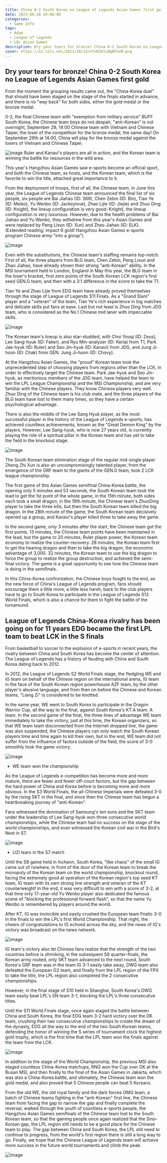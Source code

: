 ```yaml
---
title: China 0-2 South Korea no League of Legends Asian Games first gold
date: 2023-09-28 10:00:00
categories:
  - Game Info
tags:
  - Adam
  - League of Legends
  - LOL Asian Games
description: Dry your tears for bronze! China 0-2 South Korea no League of Legends Asian Games first gold
cover: https://s2.loli.net/2023/10/13/nTvN26lLWqRFXxM.png
---
```

## Dry your tears for bronze! China 0-2 South Korea no League of Legends Asian Games first gold

From the moment the grouping results came out, the "China-Korea duel" that should have been staged on the stage of the finals started in advance, and there is no "way back" for both sides, either the gold medal or the bronze medal.

0-2, the final Chinese team with "exemption from military service" BUFF South Korea, the Chinese team boys do not despair, "anti-Korean" is not overnight, September 29, 14:00 Chinese team with Vietnam and Chinese Taipei, the loser of the competition for the bronze medal, the same day! On September 29th at 14:00, China will play for the bronze medal against the losers of Vietnam and Chinese Taipei.

![image](https://github.com/KXHH2021/dazhuangcn.top/assets/88917933/4558492e-61ed-4978-b365-419fcb9a54af)
Ruler and Kanavi's players are all in action, and the Korean team is winning the battle for resources in the wild area.


This year's Hangzhou Asian Games saw e-sports become an official sport, and both the Chinese team, as hosts, and the Korean team, which is the favorite to win the title, attached great importance to it.

From the deployment of troops, first of all, the Chinese team, in June this year, the League of Legends Chinese team announced the final list of six people, six people are Bai Jiahao (ID: 369), Chen Zebin (ID: Bin), Tian Ye (ID: Meiko), Yu Wenbo (ID: Jackeylove), Zhao Lijie (ID: Jiejie) and Zhuo Ding (ID: Knight), the lineup configuration is very good: Knight), the lineup configuration is very luxurious. However, due to the health problems of Bai Jiahao and Yu Wenbo, they withdrew from this year's Asian Games and were replaced by Peng Lixun (ID: Xun) and Zhao Jiahao (ID: ELK). (Extended reading: impact 6 gold! Hangzhou Asian Games e-sports program Chinese army "into a group")

![image](https://github.com/KXHH2021/dazhuangcn.top/assets/88917933/17f7a82a-b8ac-402d-b51d-daaacd96c24a)

Even with the substitutions, the Chinese team's staffing remains top-notch. First of all, the three players from BLG team, Chen Zebin, Peng Lixun and Zhao Jiahao, have already shown their strong "anti-Korean" ability. In the MSI tournament held in London, England in May this year, the BLG team in the loser's bracket, first zero points of the South Korean LCK region's first seed GEN.G team, and then with a 3:1 difference in the score to take the T1.

Tian Ye and Zhao Lijie from EDG team have already proved themselves through the stage of League of Legends S11 Finals. As a "Grand Slam" player and a "veteran" of the team, Tian Ye's rich experience in big matches and delicate skills put fans at ease. Last but not least is Zhuo Ding from JDG team, who is considered as the No.1 Chinese mid laner with impeccable skills.

![image](https://github.com/KXHH2021/dazhuangcn.top/assets/88917933/15465fab-5b91-42a3-87f6-a3f77b455b79)

The Korean team's lineup is also star-studded, with Choi Youqi (ID: Zeus), Lee Sang-hyuk (ID: Faker), and Ryu Min-analyzer (ID: Keria) from T1, Park Jae-hyuk (ID: Ruler) and Seo Jin-hyuk (ID: Kanavi) from JDG, and Jung Ji-hoon (ID: Chak) from GEN. Jung Ji-hoon (ID: Chovy).

At the Hangzhou Asian Games, the "proud" Korean team took the unprecedented step of choosing players from regions other than the LCK, in order to effectively target the Chinese team. Park Jae-hyuk and Seo Jin-hyuk, as meritorious members of the JDG team, have helped the team to win the LPL League Championship and the MSI Championship, and are very familiar with the Chinese players. They know Chinese players very well. Zhuo Ding of the Chinese team is his club mate, and the three players of the BLG team have lost to them many times, so they have a certain psychological advantage.

There is also the middle of the Lee Sang Hyuk player, as the most successful player in the history of the League of Legends e-sports, has achieved countless achievements, known as the "Great Demon King" by the players. However, Lee Sang-hyuk, who is now 27 years old, is currently playing the role of a spiritual pillar in the Korean team and has yet to take the field in the knockout stage.

![image](https://github.com/KXHH2021/dazhuangcn.top/assets/88917933/001a0f92-ac7d-40a1-a958-853b86ba7209)

The South Korean team elimination stage of the regular mid-single player Zheng Zhi Xun is also an uncompromisingly talented player, from the emergence of the GRF team to the giants of the GEN.G team, took 2 LCK league championship.

The first game of this Asian Games semifinal China-Korea battle, the opening only 5 minutes and 53 seconds, the South Korean team took the lead to get the 1st point of the whole game, in the 15th minute, both sides each took a small dragon, in the 19th minute, the Chinese team's ZhuoDing player to take the three kills, but then the South Korean team killed the big dragon. In the 28th minute of the game, the South Korean team decisively opened up a group, and Kanavi's player killed three to take away the game.

In the second game, only 3 minutes after the start, the Chinese team got the first points, 13 minutes, the Chinese team points have been maintained in the lead, but the game to 20 minutes, Ruler player power, the Korean team economy to realize the counter-recovery. 28 minutes, the Korean team first to get the hearing dragon and then to take the big dragon, the economic advantage of 3,000. 32 minutes, the Korean team to use the big dragon to force the group to realize the group destruction, and achieved the semi-final victory. The game is a great opportunity to see how the Chinese team is doing in the semifinals.

In this China-Korea confrontation, the Chinese boys fought to the end, as the new force of China's League of Legends program, fans should encourage them a little more, a little less harsh, back to the club players have to go to South Korea to participate in the League of Legends S13 World Finals, which is also a chance for them to fight the battle of the turnaround.

## League of Legends China-Korea rivalry has been going on for 11 years EDG became the first LPL team to beat LCK in the S finals

From basketball to soccer to the explosion of e-sports in recent years, the rivalry between China and South Korea has become the center of attention. The League of Legends has a history of feuding with China and South Korea dating back to 2012.

In 2012, the League of Legends S2 World Finals stage, the fledgling WE and IG team on behalf of the Chinese region on the international arena, IG team in the face of the South Korean region powerhouse AZF team, by the other player's abusive language, and from then on before the Chinese and Korean teams, "Liang Zi" is considered to be knotted.

In the same year, WE went to South Korea to participate in the Dragon Warrior Cup, all the way to the final, against South Korea's KT.A team. A team. In the second game of the final, the three lines of advantage WE team immediately to take the victory, just at this time, the Korean organizers, so that WE team team disconnected from the Internet dropped line, the game was also suspended, the Chinese players can only watch the South Korean players time and time again to kill their own, but in the end, WE team did not suffer from the influence of factors outside of the field, the score of 3-0 smoothly took the game victory.

![image](https://github.com/KXHH2021/dazhuangcn.top/assets/88917933/4e4815d1-0ef5-43de-8da5-22eb2231f277)
- WE team won the championship

As the League of Legends e-competition has become more and more mature, there are fewer and fewer off-court factors, but the gap between the hard power of China and Korea before is becoming more and more obvious. In the S3 World Finals, the all-Chinese Imperials were defeated 3-0 by the rising SKT in the final, and since then the Chinese team has begun a heartbreaking journey of "anti-Korean".

Fans witnessed the domination of Samsung's ten sons and the SKT team under the leadership of Lee Sang-hyuk won three consecutive world championships, while the Chinese team had no success on the stage of the world championships, and even witnessed the Korean civil war in the Bird's Nest in S7.

![image](https://github.com/KXHH2021/dazhuangcn.top/assets/88917933/da8bee57-b86b-4b89-9085-b4c27edd2134)
- UZI tears in the S7 match

Until the S8 game held in Incheon, South Korea, "like chaos" of the small IG came out of nowhere, in front of the door of the Korean team to break the monopoly of the Korean team on the world championship, knockout round, facing the extremely good at operation of the Korean region's top seed KT team, IG team with its own strong line strength and veteran of the KT counterweight! In the end, it was very difficult to win with a score of 3-2, at that time only 17-year-old Yu Wenbo player also dedicated the famous scene of "blocking the professional forward flash", so that the name Yu Wenbo is remembered by players around the world.

After KT, IG was invincible and easily crushed the European team Fnatic 3-0 in the finals to win the LPL's first World Championship. That night, the cheers of congratulations to IG echoed across the sky, and the news of IG's victory was broadcast on the news network.

![image](https://github.com/KXHH2021/dazhuangcn.top/assets/88917933/1d485151-0b06-4a1a-ba7e-fc12337addf9)

IG team's victory also let Chinese fans realize that the strength of the two countries before is shrinking, in the subsequent S9 quarter-finals, the Korean army routed, only SKT team advanced to the next round, South Korea's GRF team was in the team IG 3-1 easily take away, DWG team also defeated the European G2 team, and finally from the LPL region of the FPX to take the title, the LPL region also completed the 2 consecutive championships.

However, in the final stage of S10 held in Shanghai, South Korea's DWG team easily beat LPL's SN team 3-1, blocking the LPL's three consecutive titles.

Until the S11 World Finals stage, once again staged the battle between China and South Korea, the final EDG team 3-2 hard victory over the DK team, crushing their two consecutive championships to create the dream of the dynasty, EDG all the way to the end of the two South Korean teams, defending the honor of winning the S series of tournament clock the highest gold trophy, which is the first time that the LPL team won the finals against the team from the LCK. 

![image](https://github.com/KXHH2021/dazhuangcn.top/assets/88917933/21e2cc10-b83f-4cf1-b705-75a14a92461d)

In addition to the stage of the World Championship, the previous MSI also staged countless China-Korea matchups, RNG won the Cup over DK at the Busan MSI, and then finally to the final of the Asian Games in Jakarta, which was also a China-Korea battle, and ultimately, the Chinese team won the gold medal, and also proved that 5 Chinese people can beat 5 Koreans.

From the old WE, the old royal family and the dark forces OMG team, a batch of Chinese teams fighting in the "anti-Korean" first line, the Chinese team from facing the gap to narrow the gap and finally complete the reversal, walked through the youth of countless e-sports people, the Hangzhou Asian Games semifinals of the Chinese team lost to the South Korean team, so that the gaming people once again realized that the Sino-Korean gap, the LPL region still needs to be a good place for the Chinese team to play. The gap between China and South Korea, the LPL still need to continue to progress, from the world's first region there is still a long way to go. Finally, we hope that the Chinese League of Legends team will achieve more success in the future world tournaments and climb the peak.

![image](https://github.com/KXHH2021/dazhuangcn.top/assets/88917933/d858c6a4-6c5a-40e4-a75d-793483c9ac18)




